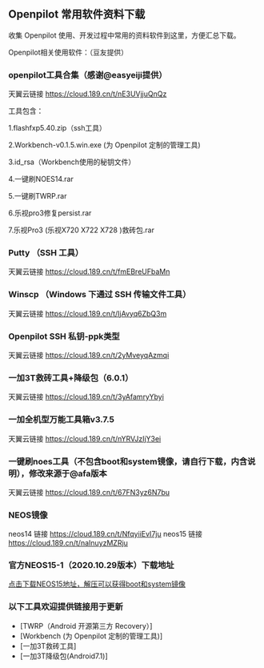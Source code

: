 ## Openpilot 常用软件资料下载

收集 Openpilot 使用、开发过程中常用的资料软件到这里，方便汇总下载。


Openpilot相关使用软件：（豆友提供）
 
  ### openpilot工具合集（感谢@easyeiji提供）
  
  天翼云链接 https://cloud.189.cn/t/nE3UVjjuQnQz 
  
  工具包含：
  
  1.flashfxp5.40.zip（ssh工具）
  
  2.Workbench-v0.1.5.win.exe (为 Openpilot 定制的管理工具)
  
  3.id_rsa（Workbench使用的秘钥文件）
  
  4.一键刷NOES14.rar
  
  5.一键刷TWRP.rar
  
  6.乐视pro3修复persist.rar
  
  7.乐视Pro3 (乐视X720 X722 X728 )救砖包.rar
  
  
  ### Putty （SSH 工具）
  
  天翼云链接 https://cloud.189.cn/t/fmEBreUFbaMn
  
  ### Winscp （Windows 下通过 SSH 传输文件工具）
  
  天翼云链接 https://cloud.189.cn/t/IjAvyq6ZbQ3m
  
  ### Openpilot SSH 私钥-ppk类型
  
  天翼云链接 https://cloud.189.cn/t/2yMveyqAzmqi
  
  ### 一加3T救砖工具+降级包（6.0.1）
 
  天翼云链接 https://cloud.189.cn/t/3yAfamryYbyi
  
  ### 一加全机型万能工具箱v3.7.5
  
  天翼云链接 https://cloud.189.cn/t/nYRVJzIjY3ei

  ### 一键刷noes工具（不包含boot和system镜像，请自行下载，内含说明），修改来源于@afa版本
  
  天翼云链接 https://cloud.189.cn/t/67FN3yz6N7bu
  
  ### NEOS镜像
  
  neos14 链接 https://cloud.189.cn/t/NfqyiiEvI7ju
  neos15 链接 https://cloud.189.cn/t/naInuyzMZRju
  
  
  ### 官方NEOS15-1（2020.10.29版本）下载地址

[点击下载NEOS15地址，解压可以获得boot和system镜像](https://commadist.azureedge.net/neosupdate/ota-signed-e85f507777cb6b22f88ba1c8be6bbaa2630c484b971344b645fca2d1c461cd47.zip) 


  ### 以下工具欢迎提供链接用于更新

- [TWRP（Android 开源第三方 Recovery）]
- [Workbench (为 Openpilot 定制的管理工具)]
- [一加3T救砖工具]
- [一加3T降级包(Android7.1)]

